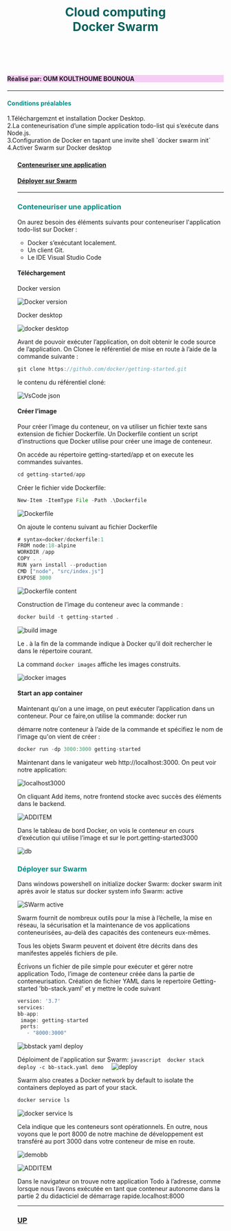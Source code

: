 



<h1 style="color:#0B615E;  text-align:center; vertical-align: middle; padding:40px 0; margin-top:30px " >Cloud computing </br>
Docker Swarm</h1>
             </br>

<h4 style="background-color:#F6CEF5"  id="up-id"> Réalisé par: OUM KOULTHOUME BOUNOUA </h4>


------------

<h4 style="color:#088A85;">   Conditions préalables   </h4>
1.Téléchargemznt et installation Docker Desktop.
</br>
2.La conteneurisation d’une simple application todo-list qui s’exécute dans Node.js.
</br>
3.Configuration de Docker en tapant une invite shell `docker swarm init`
</br>
4.Activer Swarm sur Docker desktop 
</br>

<ul>


<h3 style="color:#58ACFA";>
<h4> <a href="#rep-id">  Conteneuriser une application </a></h4>
<h4> <a href="#synthese-id"> Déployer sur Swarm </a></h4>


----------------------------------------------

 <h3 style="color:#088A85" id="rep-id" >Conteneuriser une application </h3>

On aurez besoin des éléments suivants pour conteneuriser l'application todo-list sur Docker  :
<ul>
<li>Docker s’exécutant localement.
<li>Un client Git.
<li>Le IDE Visual Studio Code
</ul>
<h4>Téléchargement</h4>
  Docker version
  
  ![Docker version](https://user-images.githubusercontent.com/86807424/213258760-fdc4e006-ba91-466c-8acb-2e643669603d.png)

  Docker desktop

![docker desktop](https://user-images.githubusercontent.com/86807424/213256619-24c075a9-7c93-4afb-96c3-13897161ea38.png)

Avant de pouvoir exécuter l’application, on doit obtenir le code source de l’application. On Clonee le référentiel de mise en route à l’aide de la commande suivante :

````javascript
git clone https://github.com/docker/getting-started.git
````
le contenu du référentiel cloné:


![VsCode](https://user-images.githubusercontent.com/86807424/213255979-53ce4726-5207-4d77-9cb0-d52e0adf667b.png)
 json


<h4>Créer l’image</h4>

Pour créer l’image du conteneur, on va utiliser un fichier texte sans extension de fichier Dockerfile. Un Dockerfile contient un script d’instructions que Docker utilise pour créer une image de conteneur.

On accéde au répertoire getting-started/app et on execute les commandes suivantes.

````javascript
cd getting-started/app 
````

Créer le fichier vide Dockerfile:
````javascript
New-Item -ItemType File -Path .\Dockerfile 
````
![Dockerfile](https://user-images.githubusercontent.com/86807424/213256319-e6fcebd8-a8d0-4ca4-9052-812a69838520.png)


On ajoute  le contenu suivant au fichier Dockerfile 

````javascript
# syntax=docker/dockerfile:1
FROM node:18-alpine
WORKDIR /app
COPY . .
RUN yarn install --production
CMD ["node", "src/index.js"]
EXPOSE 3000
````
![Dockerfile content](https://user-images.githubusercontent.com/86807424/213256368-31c30bf3-cf89-46a2-b81f-9ccc88bdda11.png)


Construction de l’image du conteneur avec la commande :
````javascript
docker build -t getting-started .
````
![build image](https://user-images.githubusercontent.com/86807424/213256787-a004f5ce-cafe-4273-87b3-6b3abac96ed2.png)


Le . à la fin de la commande indique à Docker qu’il doit rechercher le dans le répertoire courant. 

La command `docker images` affiche les images construits. 

![docker images](https://user-images.githubusercontent.com/86807424/213256529-d3a186db-6a35-42df-8c21-7aa70a92cd5b.png)



<h4>Start an app container </h4>

Maintenant qu'on a une image, on peut exécuter l’application dans un conteneur. Pour ce faire,on utilise la commande: docker run

démarre notre conteneur à l’aide de la commande et spécifiez le nom de l’image qu'on vient de créer :

````javascript
docker run -dp 3000:3000 getting-started
````
Maintenant dans le vanigateur web  http://localhost:3000. On peut voir notre application:

![localhost3000](https://user-images.githubusercontent.com/86807424/213256900-15a5506a-b288-4c8c-804d-5fb270b78a60.png)


On cliquant Add items, notre frontend stocke avec succès des éléments dans le backend. 


![ADDITEM](https://user-images.githubusercontent.com/86807424/213256928-590d9b13-9656-4a9d-9d15-340ccb348da6.png)


Dans le tableau de bord Docker, on vois le conteneur en cours d’exécution qui utilise l’image et sur le port.getting-started3000


![db](https://user-images.githubusercontent.com/86807424/213258151-7237d2bb-aa8f-4e06-ab22-11198a5e7f70.png)



 <h3 style="color:#088A85" id="synthese-id" >Déployer sur Swarm </h3>


Dans windows powershell on initialize docker Swarm: docker swarm init 
après avoir le status sur docker system info Swarm: active

![SWarm active](https://user-images.githubusercontent.com/86807424/213259362-cc6ce5ec-4635-4c2d-a53d-e14a2f1ae60a.png)


Swarm fournit de nombreux outils pour la mise à l’échelle, la mise en réseau, la sécurisation et la maintenance de vos applications conteneurisées, au-delà des capacités des conteneurs eux-mêmes. 

Tous les objets Swarm peuvent et doivent être décrits dans des manifestes appelés fichiers de pile. 

Écrivons un fichier de pile simple pour exécuter et gérer notre application Todo, l’image de conteneur créée dans la partie de conteneurisation. 
   Création de fichier YAML dans le repertoire Getting-started 'bb-stack.yaml' et y mettre le code suivant 
   
   ````javascript
version: '3.7'
services:
  bb-app:
    image: getting-started
    ports:
      - "8000:3000"
   ````
![bbstack yaml deploy](https://user-images.githubusercontent.com/86807424/213259657-57796961-3379-4991-b1c5-b6e51d4387c0.png)
  
   Déploiment de l'application sur Swarm: 
    ````javascript 
  docker stack deploy -c bb-stack.yaml demo 
     ````
![deploy](https://user-images.githubusercontent.com/86807424/213260221-6a6490f5-0729-47c2-a383-46c272e68348.png)


Swarm also creates a Docker network by default to isolate the containers deployed as part of your stack.

   ````javascript
docker service ls
   ````
   ![docker service ls ](https://user-images.githubusercontent.com/86807424/213260251-e73586db-4d21-493a-9f9e-baba790599a8.png)

  Cela indique que les conteneurs  sont opérationnels. En outre, nous voyons que le port 8000 de notre machine de développement est transféré au port 3000 dans votre conteneur de mise en route.
    
![demobb](https://user-images.githubusercontent.com/86807424/213261285-241d3644-6565-4ee3-a73e-84f4d751425b.png)

![ADDITEM](https://user-images.githubusercontent.com/86807424/213261301-0761ea0b-de88-4357-8bf1-1a4dc0f36e00.png)
  
 

Dans le navigateur on trouve notre application Todo à l’adresse, comme lorsque nous l’avons exécutée en tant que conteneur autonome dans la partie 2 du didacticiel de démarrage rapide.localhost:8000
  
    
	
  







  

  --------------------
  <h3> <a href="#up-id"> UP </h3>
  </div>



